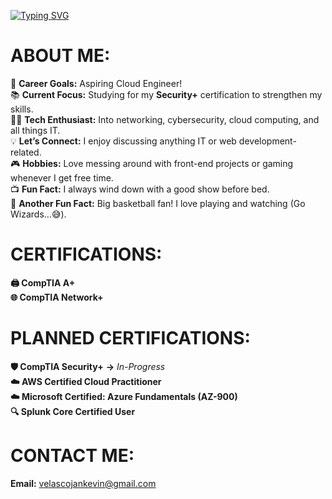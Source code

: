 [![Typing SVG](https://readme-typing-svg.demolab.com?font=Fira+Code&weight=600&size=24&pause=1000&color=36F75A&width=435&lines=Hi%2C+I'm+J.K.!;Welcome+to+my+profile!+%3AD)](https://git.io/typing-svg)
  
# ABOUT ME:
🚀 **Career Goals:** Aspiring Cloud Engineer!<br>
📚 **Current Focus:** Studying for my **Security+** certification to strengthen my skills.</br>
👨‍💻 **Tech Enthusiast:** Into networking, cybersecurity, cloud computing, and all things IT.<br>
💡 **Let’s Connect:** I enjoy discussing anything IT or web development-related.</br> 
🎮 **Hobbies:** Love messing around with front-end projects or gaming whenever I get free time.</br> 
📺 **Fun Fact:** I always wind down with a good show before bed.</br> 
🏀 **Another Fun Fact:** Big basketball fan! I love playing and watching (Go Wizards…😅).

# CERTIFICATIONS:
**🖨️ CompTIA A+** <br>
**🌐 CompTIA Network+**

# PLANNED CERTIFICATIONS:
**🛡️ CompTIA Security+** **→** *In-Progress*<br>
**☁️ AWS Certified Cloud Practitioner**<br> 
**☁️ Microsoft Certified: Azure Fundamentals (AZ-900)**<br>
**🔍 Splunk Core Certified User**

# CONTACT ME:
**Email:** velascojankevin@gmail.com



